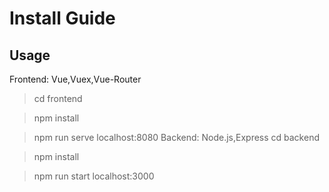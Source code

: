 # Install Guide

## Usage
  Frontend: Vue,Vuex,Vue-Router
  > cd frontend

  > npm install

  > npm run serve
localhost:8080
  Backend: Node.js,Express
  >cd backend

  >npm install

  >npm run start
  localhost:3000